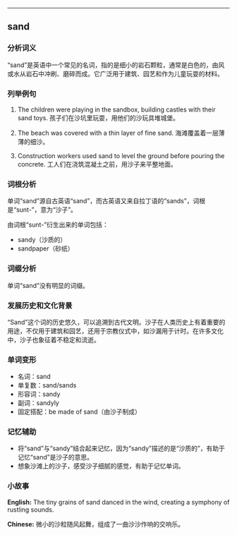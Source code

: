 
---------------
## sand
### 分析词义
“sand”是英语中一个常见的名词，指的是细小的岩石颗粒，通常是白色的，由风或水从岩石中冲刷、磨碎而成。它广泛用于建筑、园艺和作为儿童玩耍的材料。

### 列举例句
1. The children were playing in the sandbox, building castles with their sand toys.
   孩子们在沙坑里玩耍，用他们的沙玩具堆城堡。

2. The beach was covered with a thin layer of fine sand.
   海滩覆盖着一层薄薄的细沙。

3. Construction workers used sand to level the ground before pouring the concrete.
   工人们在浇筑混凝土之前，用沙子来平整地面。

### 词根分析
单词“sand”源自古英语“sand”，而古英语又来自拉丁语的“sands”，词根是“sunt-”，意为“沙子”。

由词根“sunt-”衍生出来的单词包括：
- sandy（沙质的）
- sandpaper（砂纸）

### 词缀分析
单词“sand”没有明显的词缀。

### 发展历史和文化背景
“Sand”这个词的历史悠久，可以追溯到古代文明。沙子在人类历史上有着重要的用途，不仅用于建筑和园艺，还用于宗教仪式中，如沙漏用于计时。在许多文化中，沙子也象征着不稳定和流逝。

### 单词变形
- 名词：sand
- 单复数：sand/sands
- 形容词：sandy
- 副词：sandyly
- 固定搭配：be made of sand（由沙子制成）

### 记忆辅助
- 将“sand”与“sandy”结合起来记忆，因为“sandy”描述的是“沙质的”，有助于记忆“sand”是沙子的意思。
- 想象沙滩上的沙子，感受沙子细腻的感觉，有助于记忆单词。

### 小故事
**English:**
The tiny grains of sand danced in the wind, creating a symphony of rustling sounds.

**Chinese:**
微小的沙粒随风起舞，组成了一曲沙沙作响的交响乐。

